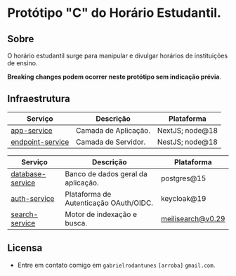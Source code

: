# Protótipo "C" do Horário Estudantil.

## Sobre

O horário estudantil surge para manipular e divulgar horários de instituições de ensino.

**Breaking changes podem ocorrer neste protótipo sem indicação prévia**.

## Infraestrutura

| Serviço                                          | Descrição            | Plataforma      |
|--------------------------------------------------|----------------------|-----------------|
| [app-service](./services/app-service/)           | Camada de Aplicação. | NextJS; node@18 |
| [endpoint-service](./services/endpoint-service/) | Camada de Servidor.  | NestJS; node@18 |

| Serviço                                         | Descrição                              | Plataforma        |
|-------------------------------------------------|----------------------------------------|-------------------|
| [database-service](./services/database-service) | Banco de dados geral da aplicação.     | postgres@15       | 
| [auth-service](./services/auth-service)         | Plataforma de Autenticação OAuth/OIDC. | keycloak@19       |
| [search-service](./services/search-service)     | Motor de indexação e busca.            | meilisearch@v0.29 |

## Licensa

- Entre em contato comigo em `gabrielrodantunes` `[arroba]` `gmail.com`.
